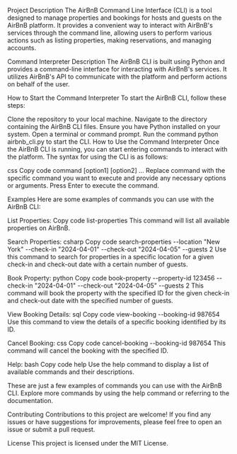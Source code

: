 Project Description
The AirBnB Command Line Interface (CLI) is a tool designed to manage properties and bookings for hosts and guests on the AirBnB platform. It provides a convenient way to interact with AirBnB's services through the command line, allowing users to perform various actions such as listing properties, making reservations, and managing accounts.

Command Interpreter Description
The AirBnB CLI is built using Python and provides a command-line interface for interacting with AirBnB's services. It utilizes AirBnB's API to communicate with the platform and perform actions on behalf of the user.

How to Start the Command Interpreter
To start the AirBnB CLI, follow these steps:

Clone the repository to your local machine.
Navigate to the directory containing the AirBnB CLI files.
Ensure you have Python installed on your system.
Open a terminal or command prompt.
Run the command python airbnb_cli.py to start the CLI.
How to Use the Command Interpreter
Once the AirBnB CLI is running, you can start entering commands to interact with the platform. The syntax for using the CLI is as follows:

css
Copy code
command [option1] [option2] ...
Replace command with the specific command you want to execute and provide any necessary options or arguments. Press Enter to execute the command.

Examples
Here are some examples of commands you can use with the AirBnB CLI:

List Properties:
Copy code
list-properties
This command will list all available properties on AirBnB.

Search Properties:
csharp
Copy code
search-properties --location "New York" --check-in "2024-04-01" --check-out "2024-04-05" --guests 2
Use this command to search for properties in a specific location for a given check-in and check-out date with a certain number of guests.

Book Property:
python
Copy code
book-property --property-id 123456 --check-in "2024-04-01" --check-out "2024-04-05" --guests 2
This command will book the property with the specified ID for the given check-in and check-out date with the specified number of guests.

View Booking Details:
sql
Copy code
view-booking --booking-id 987654
Use this command to view the details of a specific booking identified by its ID.

Cancel Booking:
css
Copy code
cancel-booking --booking-id 987654
This command will cancel the booking with the specified ID.

Help:
bash
Copy code
help
Use the help command to display a list of available commands and their descriptions.

These are just a few examples of commands you can use with the AirBnB CLI. Explore more commands by using the help command or referring to the documentation.

Contributing
Contributions to this project are welcome! If you find any issues or have suggestions for improvements, please feel free to open an issue or submit a pull request.

License
This project is licensed under the MIT License.
